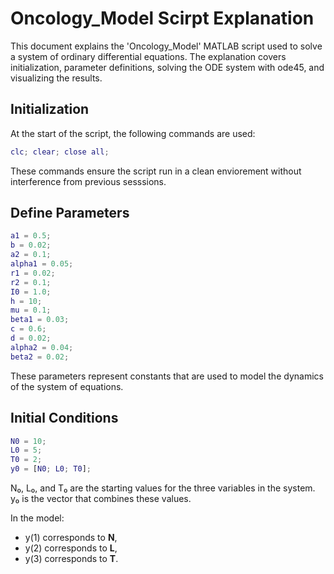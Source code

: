 # Oncology_Model Scirpt Explanation

This document explains the 'Oncology_Model' MATLAB script used to solve a system of ordinary differential equations. The explanation covers initialization, parameter definitions, solving the ODE system with ode45, and visualizing the results.

## Initialization

At the start of the script, the following commands are used:

```matlab
clc; clear; close all;
```

These commands ensure the script run in a clean enviorement without interference from previous sesssions.

## Define Parameters

```matlab
a1 = 0.5;  
b = 0.02;  
a2 = 0.1;  
alpha1 = 0.05; 
r1 = 0.02; 
r2 = 0.1;  
I0 = 1.0;  
h = 10;    
mu = 0.1;  
beta1 = 0.03; 
c = 0.6;   
d = 0.02;  
alpha2 = 0.04; 
beta2 = 0.02;
```

These parameters represent constants that are used to model the dynamics of the system of equations.

## Initial Conditions 

```matlab
N0 = 10;
L0 = 5;
T0 = 2;
y0 = [N0; L0; T0];
```

N₀, L₀, and T₀ are the starting values for the three variables in the system.  
y₀ is the vector that combines these values.  

In the model:  
- y(1) corresponds to **N**,  
- y(2) corresponds to **L**,  
- y(3) corresponds to **T**.  

